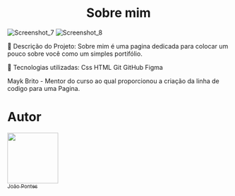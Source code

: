 
<h1 align="center"> Sobre mim </h1>

![Screenshot_7](https://github.com/jhzinm/Joao-Pontes/assets/150977621/11731861-f68b-4621-af33-9481cced23e3)
![Screenshot_8](https://github.com/jhzinm/Joao-Pontes/assets/150977621/27233d8c-b8a8-4d3c-a167-9d2cf8db2c5c)


📌 Descrição do Projeto:
 Sobre mim é uma pagina dedicada para colocar um pouco sobre você como um simples portifólio.


📌 Tecnologias utilizadas:
Css
HTML
Git
GitHub
Figma

Mayk Brito - Mentor do curso ao qual proporcionou a criação da linha de codigo para uma Pagina.


# Autor
 [<img src="https://avatars.githubusercontent.com/u/150977621?s=400&u=a0ecf6bbd0b9d6de4c3443c76315412338e19521&v=4" width=115><br><sub>João Pontes</sub>](https://github.com/jhzinm) 
